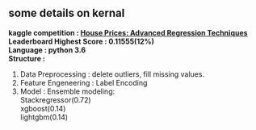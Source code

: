 ## some details on kernal
**kaggle competition : [House Prices: Advanced Regression Techniques](https://www.kaggle.com/c/house-prices-advanced-regression-techniques)**  
**Leaderboard Highest Score : 0.11555(12%)**  
**Language : python 3.6**  
**Structure :**   
1. Data Preprocessing : delete outliers, fill missing values.  
2. Feature Engeneering : Label Encoding  
3. Model : Ensemble modeling:   
  Stackregressor(0.72)  
  xgboost(0.14)    
  lightgbm(0.14)  

